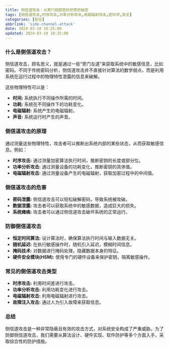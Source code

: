 ```yaml
---
title: 侧信道攻击：从旁门窥探密码世界的秘密
tags: [侧信道攻击,时序攻击,功率分析攻击,电磁辐射攻击,密码学,安全]
categories: [安全]
abbrlink: 'side-channel-attack'
date: 2024-03-18 10:25:00
updated: 2024-03-18 10:25:00
---
```


### 什么是侧信道攻击？

侧信道攻击，顾名思义，就是通过一些“旁门左道”来获取系统中的敏感信息，比如密码。不同于传统密码分析，侧信道攻击并不直接针对算法的数学弱点，而是利用系统在运行过程中的物理特性泄露的信息来破解。

这些物理特性可以是：

* **时间:** 系统执行不同操作所需的时间。
* **功耗:** 系统在不同操作下的功耗变化。
* **电磁辐射:** 系统产生的电磁辐射。
* **声音:** 系统运行时产生的声音。

### 侧信道攻击的原理

通过测量这些物理特性，攻击者可以推断出系统内部的某些状态，从而获取敏感信息。例如：

* **时序攻击:** 通过测量加密算法执行时间，推断密钥的长度或部分位。
* **功率分析攻击:** 通过测量设备的功耗变化，推断密钥的具体值。
* **电磁辐射攻击:** 通过测量设备产生的电磁辐射，获取加密过程中的中间值。

### 侧信道攻击的危害

* **密码泄露:** 侧信道攻击可以轻松破解密码，导致系统被攻破。
* **数据泄露:** 攻击者可以获取系统中的敏感数据，造成巨大的损失。
* **系统瘫痪:** 攻击者可以通过侧信道攻击破坏系统的正常运行。

### 防御侧信道攻击

* **恒定时间算法:** 设计算法时，确保算法执行时间与输入数据无关。
* **随机延迟:** 在执行敏感操作时，随机引入延迟，模糊时间信息。
* **掩码技术:** 对数据进行掩码处理，隐藏数据本身的特征。
* **硬件安全模块(HSM):** 使用专门的硬件设备来保护密钥，隔离敏感操作。

### 常见的侧信道攻击类型

* **时序攻击:** 利用时间差进行攻击。
* **功率分析攻击:** 利用功耗变化进行攻击。
* **电磁辐射攻击:** 利用电磁辐射进行攻击。
* **故障注入攻击:** 通过人为引入故障来获取信息。

### 总结

侧信道攻击是一种非常隐蔽且有效的攻击方式，对系统安全构成了严重威胁。为了防御侧信道攻击，我们需要从算法设计、硬件实现、软件防护等多个方面入手，采取综合性的防护措施。
